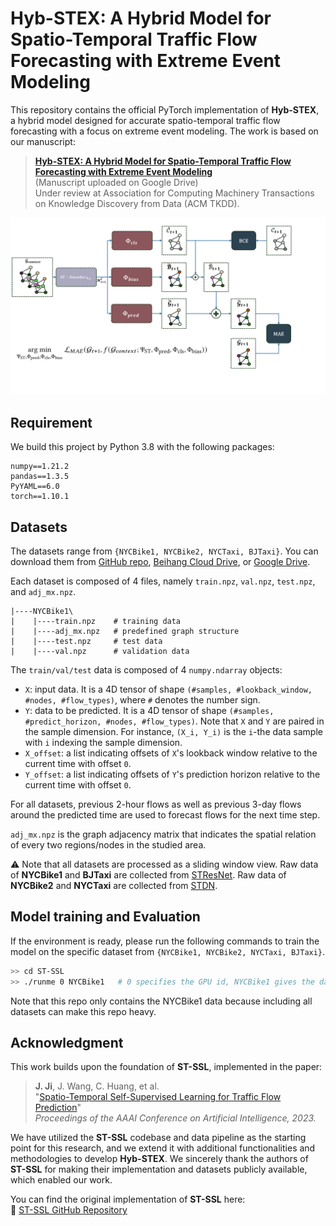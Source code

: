 # **Hyb-STEX: A Hybrid Model for Spatio-Temporal Traffic Flow Forecasting with Extreme Event Modeling**

This repository contains the official PyTorch implementation of **Hyb-STEX**, a hybrid model designed for accurate spatio-temporal traffic flow forecasting with a focus on extreme event modeling. The work is based on our manuscript:

> **[Hyb-STEX: A Hybrid Model for Spatio-Temporal Traffic Flow Forecasting with Extreme Event Modeling](<https://drive.google.com/file/d/17r1Dv8AVi2Ztdl5DECMqtFV_PDsMwNhm/view?usp=sharing>)**  
> (Manuscript uploaded on Google Drive)  
> Under review at Association for Computing Machinery Transactions on Knowledge Discovery from Data (ACM TKDD).  


![framework](assets\Hyb-STEX_Architecture.png)


## Requirement

We build this project by Python 3.8 with the following packages: 
```
numpy==1.21.2
pandas==1.3.5
PyYAML==6.0
torch==1.10.1
```

## Datasets

The datasets range from `{NYCBike1, NYCBike2, NYCTaxi, BJTaxi}`. You can download them from [GitHub repo](https://github.com/Echo-Ji/ST-SSL_Dataset), [Beihang Cloud Drive](https://bhpan.buaa.edu.cn/link/AAF30DD8F4A2D942F7A4992959335C2780), or [Google Drive](https://drive.google.com/file/d/1n0y6X8pWNVwHxtFUuY8WsTYZHwBe9GeS/view?usp=sharing).

Each dataset is composed of 4 files, namely `train.npz`, `val.npz`, `test.npz`, and `adj_mx.npz`.

```
|----NYCBike1\
|    |----train.npz    # training data
|    |----adj_mx.npz   # predefined graph structure
|    |----test.npz     # test data
|    |----val.npz      # validation data
```

The `train/val/test` data is composed of 4 `numpy.ndarray` objects:

* `X`: input data. It is a 4D tensor of shape `(#samples, #lookback_window, #nodes, #flow_types)`, where `#` denotes the number sign. 
* `Y`: data to be predicted. It is a 4D tensor of shape `(#samples, #predict_horizon, #nodes, #flow_types)`. Note that `X` and `Y` are paired in the sample dimension. For instance, `(X_i, Y_i)` is the `i`-the data sample with `i` indexing the sample dimension.
* `X_offset`: a list indicating offsets of `X`'s lookback window relative to the current time with offset `0`.  
* `Y_offset`: a list indicating offsets of `Y`'s prediction horizon relative to the current time with offset `0`.

For all datasets, previous 2-hour flows as well as previous 3-day flows around the predicted time are used to forecast flows for the next time step.

`adj_mx.npz` is the graph adjacency matrix that indicates the spatial relation of every two regions/nodes in the studied area. 

⚠️ Note that all datasets are processed as a sliding window view. Raw data of **NYCBike1** and **BJTaxi** are collected from [STResNet](https://ojs.aaai.org/index.php/AAAI/article/view/10735). Raw data of **NYCBike2** and **NYCTaxi** are collected from [STDN](https://ojs.aaai.org/index.php/AAAI/article/view/4511).

## Model training and Evaluation

If the environment is ready, please run the following commands to train the model on the specific dataset from `{NYCBike1, NYCBike2, NYCTaxi, BJTaxi}`.
```bash
>> cd ST-SSL
>> ./runme 0 NYCBike1   # 0 specifies the GPU id, NYCBike1 gives the dataset
```

Note that this repo only contains the NYCBike1 data because including all datasets can make this repo heavy.

## **Acknowledgment**

This work builds upon the foundation of **ST-SSL**, implemented in the paper:

> **J. Ji**, J. Wang, C. Huang, et al.  
> "[Spatio-Temporal Self-Supervised Learning for Traffic Flow Prediction](https://ojs.aaai.org/index.php/AAAI/article/view/25555)"  
> *Proceedings of the AAAI Conference on Artificial Intelligence, 2023.*

We have utilized the **ST-SSL** codebase and data pipeline as the starting point for this research, and we extend it with additional functionalities and methodologies to develop **Hyb-STEX**. We sincerely thank the authors of **ST-SSL** for making their implementation and datasets publicly available, which enabled our work.

You can find the original implementation of **ST-SSL** here:  
🔗 [ST-SSL GitHub Repository](https://github.com/Echo-Ji/ST-SSL)

